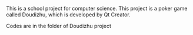 This is a school project for computer science.
This project is a poker game called Doudizhu, which is developed by Qt Creator.

Codes are in the folder of Doudizhu project

